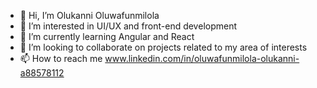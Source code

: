 - 👋 Hi, I’m Olukanni Oluwafunmilola
- 👀 I’m interested in UI/UX and front-end development
- 🌱 I’m currently learning Angular and React
- 💞️ I’m looking to collaborate on projects related to my area of interests
- 📫 How to reach me www.linkedin.com/in/oluwafunmilola-olukanni-a88578112

<!---
DebbyGold/DebbyGold is a ✨ special ✨ repository because its `README.md` (this file) appears on your GitHub profile.
You can click the Preview link to take a look at your changes.
--->
